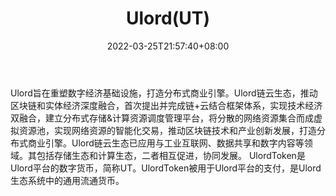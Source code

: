 ﻿---
weight: 
title: "Ulord(UT)"
description: "Ulord旨在重塑数字经济基础设施，打造分布式商业引擎"
date: 2022-03-25T21:57:40+08:00
lastmod: 2022-03-25T16:45:40+08:00
draft: false
authors: ["Metabd"]
featuredImage: "ulordut.webp"
link: ""
tags: ["数字代币","Ulord(UT)"]
categories: ["navigation"]
navigation: ["数字代币"]
lightgallery: true
toc: true
pinned: false
recommend: false
recommend1: false
---
Ulord旨在重塑数字经济基础设施，打造分布式商业引擎。Ulord链云生态，推动区块链和实体经济深度融合，首次提出并完成链+云结合框架体系，实现技术经济双融合，建立分布式存储&计算资源调度管理平台，将分散的网络资源集合而成虚拟资源池，实现网络资源的智能化交易，推动区块链技术和产业创新发展，打造分布式商业引擎。Ulord链云生态已应用与工业互联网、数据共享和数字内容等领域。其包括存储生态和计算生态，二者相互促进，协同发展。
UlordToken是Ulord平台的数字货币，简称UT。UlordToken被用于Ulord平台的支付，是Ulord生态系统中的通用流通货币。
